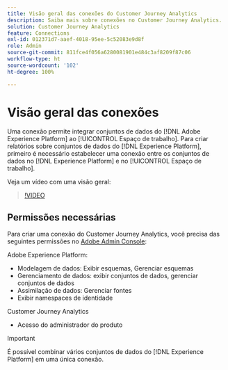 ```yaml
---
title: Visão geral das conexões do Customer Journey Analytics
description: Saiba mais sobre conexões no Customer Journey Analytics.
solution: Customer Journey Analytics
feature: Connections
exl-id: 012371d7-aaef-4018-95ee-5c52083e9d8f
role: Admin
source-git-commit: 811fce4f056a6280081901e484c3af8209f87c06
workflow-type: ht
source-wordcount: '102'
ht-degree: 100%

---
```


# Visão geral das conexões

Uma conexão permite integrar conjuntos de dados do [!DNL Adobe Experience Platform] ao [!UICONTROL Espaço de trabalho]. Para criar relatórios sobre conjuntos de dados do [!DNL Experience Platform], primeiro é necessário estabelecer uma conexão entre os conjuntos de dados no [!DNL Experience Platform] e no [!UICONTROL Espaço de trabalho].

Veja um vídeo com uma visão geral:

>[!VIDEO](https://video.tv.adobe.com/v/35111/?quality=12&learn=on)

## Permissões necessárias

Para criar uma conexão do Customer Journey Analytics, você precisa das seguintes permissões no [Adobe Admin Console](https://helpx.adobe.com/br/enterprise/admin-guide.html/enterprise/using/manage-permissions-and-roles.ug.html):

Adobe Experience Platform:
* Modelagem de dados: Exibir esquemas, Gerenciar esquemas
* Gerenciamento de dados: exibir conjuntos de dados, gerenciar conjuntos de dados
* Assimilação de dados: Gerenciar fontes
* Exibir namespaces de identidade

Customer Journey Analytics
* Acesso do administrador do produto

>[!IMPORTANT]
>
>É possível combinar vários conjuntos de dados do [!DNL Experience Platform] em uma única conexão.
